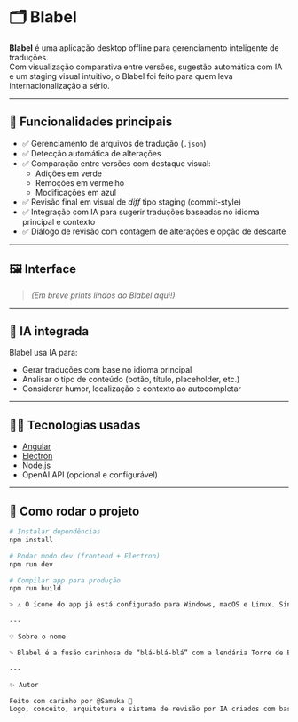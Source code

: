 # 🗂️ Blabel

**Blabel** é uma aplicação desktop offline para gerenciamento inteligente de traduções.  
Com visualização comparativa entre versões, sugestão automática com IA e um staging visual intuitivo, o Blabel foi feito para quem leva internacionalização a sério.

---

## 🚀 Funcionalidades principais

- ✅ Gerenciamento de arquivos de tradução (`.json`)
- ✅ Detecção automática de alterações
- ✅ Comparação entre versões com destaque visual:
  - Adições em verde
  - Remoções em vermelho
  - Modificações em azul
- ✅ Revisão final em visual de _diff_ tipo staging (commit-style)
- ✅ Integração com IA para sugerir traduções baseadas no idioma principal e contexto
- ✅ Diálogo de revisão com contagem de alterações e opção de descarte

---

## 🖼️ Interface

> _(Em breve prints lindos do Blabel aqui!)_

---

## 🧠 IA integrada

Blabel usa IA para:
- Gerar traduções com base no idioma principal
- Analisar o tipo de conteúdo (botão, título, placeholder, etc.)
- Considerar humor, localização e contexto ao autocompletar

---

## 🧑‍💻 Tecnologias usadas

- [Angular](https://angular.io/)
- [Electron](https://www.electronjs.org/)
- [Node.js](https://nodejs.org/)
- OpenAI API (opcional e configurável)

---

## 🔧 Como rodar o projeto

```bash
# Instalar dependências
npm install

# Rodar modo dev (frontend + Electron)
npm run dev

# Compilar app para produção
npm run build

> ⚠️ O ícone do app já está configurado para Windows, macOS e Linux. Sinta-se livre para substituí-lo com sua versão personalizada em /build/icons/.

---

💡 Sobre o nome

> Blabel é a fusão carinhosa de “blá-blá-blá” com a lendária Torre de Babel. Porque lidar com tradução é lidar com caos, contexto e significado — e fazer isso bem exige mais do que só arquivos de texto. Exige visão. ✨

---

✨ Autor

Feito com carinho por @Samuka 💛
Logo, conceito, arquitetura e sistema de revisão por IA criados com base em experiências reais com projetos multilíngues.
